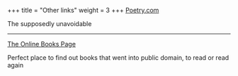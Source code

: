 +++
title = "Other links"
weight = 3
+++
[Poetry.com](https://www.poetry.com/)

The supposedly unavoidable

---
[The Online Books Page](http://digital.library.upenn.edu/books/)

Perfect place to find out books that went into public domain, to read or read again
